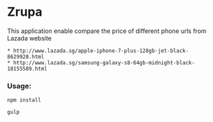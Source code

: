 # Zrupa
This application enable compare the price of different phone urls from Lazada website

	* http://www.lazada.sg/apple-iphone-7-plus-128gb-jet-black-8629928.html
	* http://www.lazada.sg/samsung-galaxy-s8-64gb-midnight-black-18155589.html

### Usage:
```
npm install
```
```
gulp
``` 

